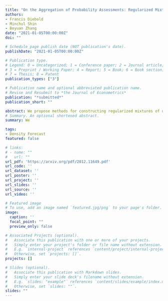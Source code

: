 ```yaml
---
title: "On the Aggregation of Probability Assessments: Regularized Mixtures of Predictive Densities for Eurozone Inflation and Real Interest Rates"
authors:
- Francis Diebold
- Minchul Shin
- Boyuan Zhang
date: "2021-01-05T00:00:00Z"
doi: ""

# Schedule page publish date (NOT publication's date).
publishDate: "2021-01-05T00:00:00Z"

# Publication type.
# Legend: 0 = Uncategorized; 1 = Conference paper; 2 = Journal article;
# 3 = Preprint / Working Paper; 4 = Report; 5 = Book; 6 = Book section;
# 7 = Thesis; 8 = Patent
publication_types: ["3"]

# Publication name and optional abbreviated publication name.
# Revise and Resubmit to *the Journal of Econometrics*
publication: "*submitted*"
publication_short: ""

abstract: We propose methods for constructing regularized mixtures of density forecasts.  We explore a variety of objectives and regularization penalties, and we use them in a substantive exploration of Eurozone inflation and real interest rate density forecasts. All individual inflation forecasters (even the ex post best  forecaster) are outperformed by our regularized mixtures. The log scores of the Simplex and Best-Average mixtures, for example, are approximately 7\% better than that of the ex post best individual forecaster, and  15\% better  than that of the median forecaster.  From the Great Recession onward, the optimal regularization tends to move density forecasts' probability mass from the centers to the tails, correcting for overconfidence.
# Summary. An optional shortened abstract.
summary: We 

tags:
- Density Forecast
featured: false

# links:
# - name: ""
#   url: ""
url_pdf: 'https://arxiv.org/pdf/2012.11649.pdf'
url_code: ''
url_dataset: ''
url_poster: ''
url_project: ''
url_slides: ''
url_source: ''
url_video: ''

# Featured image
# To use, add an image named `featured.jpg/png` to your page's folder. 
image:
  caption: ''
  focal_point: ""
  preview_only: false

# Associated Projects (optional).
#   Associate this publication with one or more of your projects.
#   Simply enter your project's folder or file name without extension.
#   E.g. `internal-project` references `content/project/internal-project/index.md`.
#   Otherwise, set `projects: []`.
projects: []

# Slides (optional).
#   Associate this publication with Markdown slides.
#   Simply enter your slide deck's filename without extension.
#   E.g. `slides: "example"` references `content/slides/example/index.md`.
#   Otherwise, set `slides: ""`.
slides: ""
---
```


